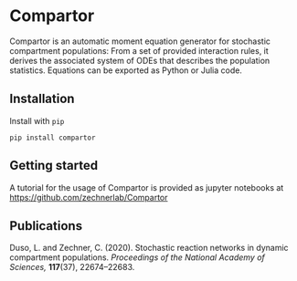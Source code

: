 # Compartor

Compartor is an automatic moment equation generator for stochastic compartment populations:
From a set of provided interaction rules, it derives the associated system of ODEs that describes the population statistics.
Equations can be exported as Python or Julia code.


## Installation

Install with `pip`
```
pip install compartor
```


## Getting started

A tutorial for the usage of Compartor is provided as jupyter notebooks at https://github.com/zechnerlab/Compartor


## Publications

Duso, L. and Zechner, C. (2020).
Stochastic reaction networks in dynamic compartment populations.
*Proceedings of the National Academy of Sciences,* **117**(37), 22674–22683.
